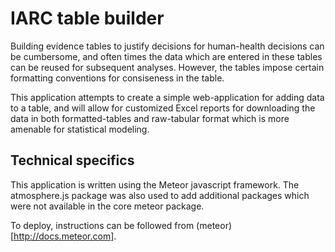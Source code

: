 # IARC table builder

Building evidence tables to justify decisions for human-health decisions can be
cumbersome, and often times the data which are entered in these tables can be
reused for subsequent analyses. However, the tables impose certain formatting
conventions for consiseness in the table.

This application attempts to create a simple web-application for adding data to 
a table, and will allow for customized Excel reports for downloading the data
in both formatted-tables and raw-tabular format which is more amenable for
statistical modeling.

## Technical specifics

This application is written using the Meteor javascript framework. The
atmosphere.js package was also used to add additional packages which were not
available in the core meteor package.

To deploy, instructions can be followed from (meteor)[http://docs.meteor.com].

